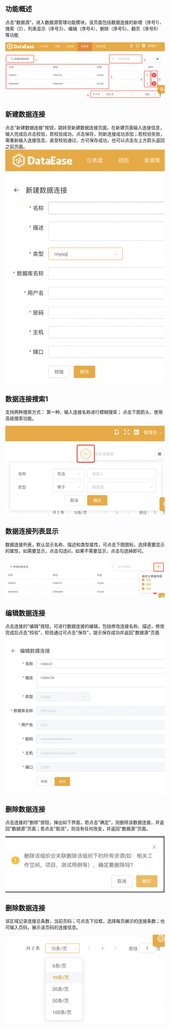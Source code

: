 ## 功能概述
点击"数据源"，进入数据源管理功能模块，该页面包括数据连接的新增（序号1）、搜索（2）、列表显示（序号3）、编辑（序号4）、删除（序号5）、翻页（序号6）等功能

 ![数据源](../img/datasource_configuration/数据源管理页面.png)
## 新建数据连接
点击"新建数据连接"按钮，跳转至新建数据连接页面。在新建页面输入连接信息，输入完成后点击校验，若校验成功，点击保存，则新连接成功添加；若校验失败，需重新输入连接信息，直至校验通过，方可保存成功，也可以点击左上方箭头返回之前页面。
 ![新建数据连接](../img/datasource_configuration/新增.png)

## 数据连接搜索1
支持两种搜索方式： 第一种、输入连接名称进行模糊搜索； 点击下图箭头，使用高级搜索功能。
> 
 ![数据连接搜索](../img/datasource_configuration/搜索.png)

## 数据连接列表显示
数据连接列表，默认显示名称、描述和类型属性，可点击下图图标，选择需要显示的属性，如需要显示，点击勾选☑️，如果不需要显示，点击勾选掉即可。
> 
 ![数据连接列表显示](../img/datasource_configuration/列表.png)

## 编辑数据连接
点击连接的"编辑"按钮，可进行数据连接的编辑，包括修改连接名称、描述，修改完成后点击"校验"，校验通过可点击"保存"，提示保存成功并返回"数据源"页面
>
 ![编辑数据连接](../img/datasource_configuration/编辑.jpeg)

## 删除数据连接
点击连接的"删除"按钮，弹出如下界面，若点击"确定"，则删除该数据连接，并返回"数据源"页面；若点击"取消"，则没有任何改变，并返回"数据源"页面。
>
 ![删除数据连接](../img/datasource_configuration/删除.png)

## 删除数据连接
该区域记录连接总条数，当前页码；可点击下拉框，选择每页展示的连接条数；也可输入页码，展示该页码的连接信息。
>
 ![删除数据连接](../img/datasource_configuration/翻页.png)
